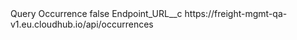 <?xml version="1.0" encoding="UTF-8"?>
<CustomMetadata xmlns="http://soap.sforce.com/2006/04/metadata" xmlns:xsi="http://www.w3.org/2001/XMLSchema-instance" xmlns:xsd="http://www.w3.org/2001/XMLSchema">
    <label>Query Occurrence</label>
    <protected>false</protected>
    <values>
        <field>Endpoint_URL__c</field>
        <value xsi:type="xsd:string">https://freight-mgmt-qa-v1.eu.cloudhub.io/api/occurrences</value>
    </values>
</CustomMetadata>
